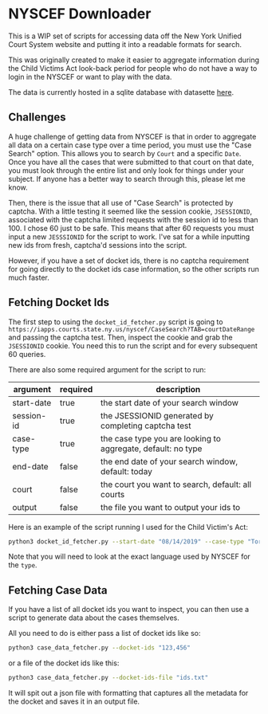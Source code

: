 # NYSCEF Downloader

This is a WIP set of scripts for accessing data off the New York Unified Court System website and putting it into a readable formats for search.

This was originally created to make it easier to aggregate information during the Child Victims Act look-back period for people who do not have a way to login in the NYSCEF or want to play with the data.

The data is currently hosted in a sqlite database with datasette [here](https://child-victims-ny-data.herokuapp.com/child_victims_act_data).

## Challenges

A huge challenge of getting data from NYSCEF is that in order to aggregate all data on a certain case type over a time period, you must use the "Case Search" option. This allows you to search by `Court` and a specific `Date`. Once you have all the cases that were submitted to that court on that date, you must look through the entire list and only look for things under your subject. If anyone has a better way to search through this, please let me know.

Then, there is the issue that all use of "Case Search" is protected by captcha. With a little testing it seemed like the session cookie, `JSESSIONID`, associated with the captcha limited requests with the session id to less than 100. I chose 60 just to be safe. This means that after 60 requests you must input a new `JESSSIONID` for the script to work. I've sat for a while inputting new ids from fresh, captcha'd sessions into the script.

However, if you have a set of docket ids, there is no captcha requirement for going directly to the docket ids case information, so the other scripts run much faster.

## Fetching Docket Ids

The first step to using the `docket_id_fetcher.py` script is going to `https://iapps.courts.state.ny.us/nyscef/CaseSearch?TAB=courtDateRange` and passing the captcha test. Then, inspect the cookie and grab the `JSESSIONID` cookie. You need this to run the script and for every subsequent 60 queries.

There are also some required argument for the script to run:

| argument   | required | description                                                  |
|------------|----------|--------------------------------------------------------------|
| start-date | true     | the start date of your search window                         |
| session-id | true     | the JSESSIONID generated by completing captcha test          |
| case-type  | true     | the case type you are looking to aggregate, default: no type |
| end-date   | false    | the end date of your search window, default: today           |
| court      | false    | the court you want to search, default: all courts            |
| output     | false    | the file you want to output your ids to                      |

Here is an example of the script running I used for the Child Victim's Act:

```bash
python3 docket_id_fetcher.py --start-date "08/14/2019" --case-type "Torts - Child Victims Act" --session-id "37B5BE431C206047654303BE1BE00F70.server2037" --ouput "ids.txt"
```

Note that you will need to look at the exact language used by NYSCEF for the `type`.

## Fetching Case Data

If you have a list of all docket ids you want to inspect, you can then use a script to generate data about the cases themselves.

All you need to do is either pass a list of docket ids like so:

```bash
python3 case_data_fetcher.py --docket-ids "123,456"
```

or a file of the docket ids like this:

```bash
python3 case_data_fetcher.py --docket-ids-file "ids.txt"
```

It will spit out a json file with formatting that captures all the metadata for the docket and saves it in an output file.
